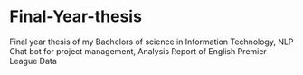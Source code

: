 # Final-Year-thesis
Final year thesis of my Bachelors of science in Information Technology, NLP Chat bot for project management, Analysis Report of English Premier League Data
